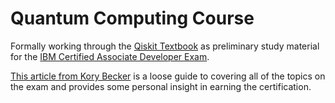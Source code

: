 # Quantum Computing Course

Formally working through the [Qiskit Textbook](https://qiskit.org/textbook/preface.html) as preliminary study material for the [IBM Certified Associate Developer Exam](https://www.ibm.com/training/certification/C0010300).

[This article from Kory Becker](http://www.primaryobjects.com/2021/09/15/the-ultimate-guide-to-a-quantum-computing-certification-with-qiskit/) is a loose guide to covering all of the topics on the exam and provides some personal insight in earning the certification.